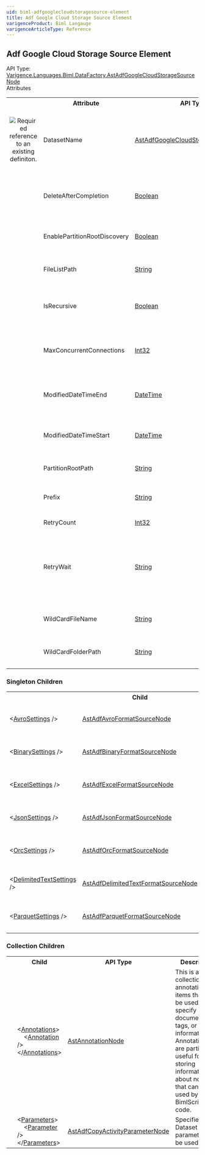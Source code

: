 ```yaml
---
uid: biml-adfgooglecloudstoragesource-element
title: Adf Google Cloud Storage Source Element
varigenceProduct: Biml Langauge
varigenceArticleType: Reference
---
```

## Adf Google Cloud Storage Source Element<div class="AssemblyInfoGroup"><div class="CrossReferenceGroup"><div class="CrossReferenceHeader">API Type:</div><div class="CrossReferenceValue"><a href="../api-reference/Varigence.Languages.Biml.DataFactory.AstAdfGoogleCloudStorageSourceNode.html">Varigence.Languages.Biml.DataFactory.AstAdfGoogleCloudStorageSourceNode</a></div></div></div><div class="AttributeGroup"><div class="AttributeGroupHeader">Attributes</div><table id="AttributeList" class="AttributeList"><tbody><tr><th class="AttributeIconColumnHeader">&nbsp;</th><th class="AttributeNameColumnHeader">Attribute</th><th class="AttributeTypeColumnHeader">API Type</th><th class="AttributeDefaultColumnHeader">Default</th><th class="AttributeSummaryColumnHeader">Description</th></tr><tr class="ad0"><td align="center" class="AttributeIcon"><img title="Required reference to an existing definiton." src="attributeRequiredReference.png"></td><td class="AttributeName">DatasetName</td><td class="AttributeType"><a href="../api-reference/Varigence.Languages.Biml.DataFactory.AstAdfGoogleCloudStorageDatasetNode.html">AstAdfGoogleCloudStorageDatasetNode</a></td><td class="AttributeDefault">&nbsp;</td><td class="AttributeSummary"><div class ="SummaryItem">Specifies a reference to the Google Cloud Storage dataset that will supply the data.</div></td></tr><tr class="ad1"><td align="center" class="AttributeIcon"><img title="" src="attribute.png"></td><td class="AttributeName">DeleteAfterCompletion</td><td class="AttributeType"><a href="https://msdn.microsoft.com/en-us/library/System.Boolean.aspx">Boolean</a></td><td class="AttributeDefault">False</td><td class="AttributeSummary"><div class ="SummaryItem">Whether to delete the file in the source after the copy completes.</div></td></tr><tr class="ad0"><td align="center" class="AttributeIcon"><img title="" src="attribute.png"></td><td class="AttributeName">EnablePartitionRootDiscovery</td><td class="AttributeType"><a href="https://msdn.microsoft.com/en-us/library/System.Boolean.aspx">Boolean</a></td><td class="AttributeDefault">False</td><td class="AttributeSummary"><div class ="SummaryItem">Specifies if partition root discovery is permitted.</div></td></tr><tr class="ad1"><td align="center" class="AttributeIcon"><img title="" src="attribute.png"></td><td class="AttributeName">FileListPath</td><td class="AttributeType"><a href="https://msdn.microsoft.com/en-us/library/System.String.aspx">String</a></td><td class="AttributeDefault">&nbsp;</td><td class="AttributeSummary"><div class ="SummaryItem">Specifies a path to a list of files to be used.</div></td></tr><tr class="ad0"><td align="center" class="AttributeIcon"><img title="" src="attribute.png"></td><td class="AttributeName">IsRecursive</td><td class="AttributeType"><a href="https://msdn.microsoft.com/en-us/library/System.Boolean.aspx">Boolean</a></td><td class="AttributeDefault">False</td><td class="AttributeSummary"><div class ="SummaryItem">Specifies whether to search the file structure recursively.</div></td></tr><tr class="ad1"><td align="center" class="AttributeIcon"><img title="" src="attribute.png"></td><td class="AttributeName">MaxConcurrentConnections</td><td class="AttributeType"><a href="https://msdn.microsoft.com/en-us/library/System.Int32.aspx">Int32</a></td><td class="AttributeDefault">0</td><td class="AttributeSummary"><div class ="SummaryItem">Max number of simultaneous connections to the source.</div></td></tr><tr class="ad0"><td align="center" class="AttributeIcon"><img title="" src="attribute.png"></td><td class="AttributeName">ModifiedDateTimeEnd</td><td class="AttributeType"><a href="https://msdn.microsoft.com/en-us/library/System.DateTime.aspx">DateTime</a></td><td class="AttributeDefault">1/1/0001 12:00:00 AM</td><td class="AttributeSummary"><div class ="SummaryItem">Specifies the modified date time to end the copy.</div></td></tr><tr class="ad1"><td align="center" class="AttributeIcon"><img title="" src="attribute.png"></td><td class="AttributeName">ModifiedDateTimeStart</td><td class="AttributeType"><a href="https://msdn.microsoft.com/en-us/library/System.DateTime.aspx">DateTime</a></td><td class="AttributeDefault">1/1/0001 12:00:00 AM</td><td class="AttributeSummary"><div class ="SummaryItem">Specifies the modified date time to start the copy.</div></td></tr><tr class="ad0"><td align="center" class="AttributeIcon"><img title="" src="attribute.png"></td><td class="AttributeName">PartitionRootPath</td><td class="AttributeType"><a href="https://msdn.microsoft.com/en-us/library/System.String.aspx">String</a></td><td class="AttributeDefault">&nbsp;</td><td class="AttributeSummary"><div class ="SummaryItem">The root path to the partition.</div></td></tr><tr class="ad1"><td align="center" class="AttributeIcon"><img title="" src="attribute.png"></td><td class="AttributeName">Prefix</td><td class="AttributeType"><a href="https://msdn.microsoft.com/en-us/library/System.String.aspx">String</a></td><td class="AttributeDefault">&nbsp;</td><td class="AttributeSummary"><div class ="SummaryItem">Prefix filter for the storage name.</div></td></tr><tr class="ad0"><td align="center" class="AttributeIcon"><img title="" src="attribute.png"></td><td class="AttributeName">RetryCount</td><td class="AttributeType"><a href="https://msdn.microsoft.com/en-us/library/System.Int32.aspx">Int32</a></td><td class="AttributeDefault">0</td><td class="AttributeSummary"><div class ="SummaryItem">Number of retries.</div></td></tr><tr class="ad1"><td align="center" class="AttributeIcon"><img title="" src="attribute.png"></td><td class="AttributeName">RetryWait</td><td class="AttributeType"><a href="https://msdn.microsoft.com/en-us/library/System.String.aspx">String</a></td><td class="AttributeDefault">&nbsp;</td><td class="AttributeSummary"><div class ="SummaryItem">String representing the retry wait. Pattern: ((\\d+)\\.)?(\\d\\d):(60|([0-5][0-9])):(60|([0-5][0-9]))</div></td></tr><tr class="ad0"><td align="center" class="AttributeIcon"><img title="" src="attribute.png"></td><td class="AttributeName">WildCardFileName</td><td class="AttributeType"><a href="https://msdn.microsoft.com/en-us/library/System.String.aspx">String</a></td><td class="AttributeDefault">&nbsp;</td><td class="AttributeSummary"><div class ="SummaryItem">The file name using wildcard syntax.</div></td></tr><tr class="ad1"><td align="center" class="AttributeIcon"><img title="" src="attribute.png"></td><td class="AttributeName">WildCardFolderPath</td><td class="AttributeType"><a href="https://msdn.microsoft.com/en-us/library/System.String.aspx">String</a></td><td class="AttributeDefault">&nbsp;</td><td class="AttributeSummary"><div class ="SummaryItem">The folder path using wildcard syntax.</div></td></tr></tbody></table></div><div class="ChildGroup">### Singleton Children<table id="ChildList" class="ChildList"><tbody><tr><th class="ChildIconColumnHeader">&nbsp;</th><th class="ChildNameColumnHeader">Child</th><th class="ChildTypeColumnHeader">API Type</th><th class="ChildSummaryColumnHeader">Description</th></tr><tr class="cd0"><td class="ChildName"><span class="punc">&lt;</span><a href=../api-reference/Varigence.Languages.Biml.DataFactory.AstAdfAvroFormatSourceNode.html">AvroSettings</a><span class="punc"> /&gt;</span></td><td class="ChildType"><a href="../api-reference/Varigence.Languages.Biml.DataFactory.AstAdfAvroFormatSourceNode.html">AstAdfAvroFormatSourceNode</a></td><td class="ChildSummary">AstAdfAvroFormatSourceNode objects correspond directly to Avro settings for Copy Activity Sources in Azure Data Factory .</td></tr><tr class="cd1"><td class="ChildName"><span class="punc">&lt;</span><a href=../api-reference/Varigence.Languages.Biml.DataFactory.AstAdfBinaryFormatSourceNode.html">BinarySettings</a><span class="punc"> /&gt;</span></td><td class="ChildType"><a href="../api-reference/Varigence.Languages.Biml.DataFactory.AstAdfBinaryFormatSourceNode.html">AstAdfBinaryFormatSourceNode</a></td><td class="ChildSummary">AstAdfBinaryFormatSourceNode objects correspond directly to Binary settings for Copy Activity Sources in Azure Data Factory .</td></tr><tr class="cd0"><td class="ChildName"><span class="punc">&lt;</span><a href=../api-reference/Varigence.Languages.Biml.DataFactory.AstAdfExcelFormatSourceNode.html">ExcelSettings</a><span class="punc"> /&gt;</span></td><td class="ChildType"><a href="../api-reference/Varigence.Languages.Biml.DataFactory.AstAdfExcelFormatSourceNode.html">AstAdfExcelFormatSourceNode</a></td><td class="ChildSummary">AstAdfExcelFormatSourceNode objects correspond directly to Excel settings for Copy Activity Sources in Azure Data Factory .</td></tr><tr class="cd1"><td class="ChildName"><span class="punc">&lt;</span><a href=../api-reference/Varigence.Languages.Biml.DataFactory.AstAdfJsonFormatSourceNode.html">JsonSettings</a><span class="punc"> /&gt;</span></td><td class="ChildType"><a href="../api-reference/Varigence.Languages.Biml.DataFactory.AstAdfJsonFormatSourceNode.html">AstAdfJsonFormatSourceNode</a></td><td class="ChildSummary">AstAdfJsonFormatSourceNode objects correspond directly to Json settings for Copy Activity Sources in Azure Data Factory .</td></tr><tr class="cd0"><td class="ChildName"><span class="punc">&lt;</span><a href=../api-reference/Varigence.Languages.Biml.DataFactory.AstAdfOrcFormatSourceNode.html">OrcSettings</a><span class="punc"> /&gt;</span></td><td class="ChildType"><a href="../api-reference/Varigence.Languages.Biml.DataFactory.AstAdfOrcFormatSourceNode.html">AstAdfOrcFormatSourceNode</a></td><td class="ChildSummary">AstAdfOrcFormatSourceNode objects correspond directly to Orc settings for Copy Activity Sources in Azure Data Factory .</td></tr><tr class="cd1"><td class="ChildName"><span class="punc">&lt;</span><a href=../api-reference/Varigence.Languages.Biml.DataFactory.AstAdfDelimitedTextFormatSourceNode.html">DelimitedTextSettings</a><span class="punc"> /&gt;</span></td><td class="ChildType"><a href="../api-reference/Varigence.Languages.Biml.DataFactory.AstAdfDelimitedTextFormatSourceNode.html">AstAdfDelimitedTextFormatSourceNode</a></td><td class="ChildSummary">AstAdfDelimitedTextFormatSourceNode objects correspond directly to delimited text settings for Copy Activity Sources in Azure Data Factory .</td></tr><tr class="cd0"><td class="ChildName"><span class="punc">&lt;</span><a href=../api-reference/Varigence.Languages.Biml.DataFactory.AstAdfParquetFormatSourceNode.html">ParquetSettings</a><span class="punc"> /&gt;</span></td><td class="ChildType"><a href="../api-reference/Varigence.Languages.Biml.DataFactory.AstAdfParquetFormatSourceNode.html">AstAdfParquetFormatSourceNode</a></td><td class="ChildSummary">AstAdfParquetFormatSourceNode objects correspond directly to Parquet settings for Copy Activity Sources in Azure Data Factory .</td></tr></tbody></table></div><div class="ChildGroup">### Collection Children<table id="ChildList" class="ChildList"><tbody><tr><th class="ChildIconColumnHeader">&nbsp;</th><th class="ChildNameColumnHeader">Child</th><th class="ChildTypeColumnHeader">API Type</th><th class="ChildSummaryColumnHeader">Description</th></tr><tr class="cd0"><td align="center" class="ChildIcon"><img title="" src="collectionChild.png"><div class="RequiredIcon" title="Required Child"></div><td class="ChildName"><span class="punc">&lt;</span><a href=Varigence.Languages.Biml.AstNode_Annotations.html">Annotations</a><span class="punc">&gt;</span><br />&nbsp;&nbsp;&nbsp;&nbsp;<span class="punc">&lt;</span><a href=Varigence.Languages.Biml.AstAnnotationNode.html">Annotation</a> <span class="punc">/&gt;</span><br /><span class="punc">&lt;/</span><a href=Varigence.Languages.Biml.AstNode_Annotations.html">Annotations</a><span class="punc">&gt;</span></td><td class="ChildType"><a href="../api-reference/Varigence.Languages.Biml.AstAnnotationNode.html">AstAnnotationNode</a></td><td class="ChildSummary"><div class ="SummaryItem">This is a collection of annotation items that can be used to specify documentation, tags, or other information.  Annotations are particularly useful for storing information about nodes that can be used by BimlScript code.</div></td></tr><tr class="cd1"><td align="center" class="ChildIcon"><img title="" src="collectionChild.png"><div class="RequiredIcon" title="Required Child"></div><td class="ChildName"><span class="punc">&lt;</span><a href=Varigence.Languages.Biml.DataFactory.AstAdfDatasetSourceBaseNode_Parameters.html">Parameters</a><span class="punc">&gt;</span><br />&nbsp;&nbsp;&nbsp;&nbsp;<span class="punc">&lt;</span><a href=Varigence.Languages.Biml.DataFactory.AstAdfCopyActivityParameterNode.html">Parameter</a> <span class="punc">/&gt;</span><br /><span class="punc">&lt;/</span><a href=Varigence.Languages.Biml.DataFactory.AstAdfDatasetSourceBaseNode_Parameters.html">Parameters</a><span class="punc">&gt;</span></td><td class="ChildType"><a href="../api-reference/Varigence.Languages.Biml.DataFactory.AstAdfCopyActivityParameterNode.html">AstAdfCopyActivityParameterNode</a></td><td class="ChildSummary"><div class ="SummaryItem">Specifies the Dataset parameters to be used.</div></td></tr></tbody></table></div>